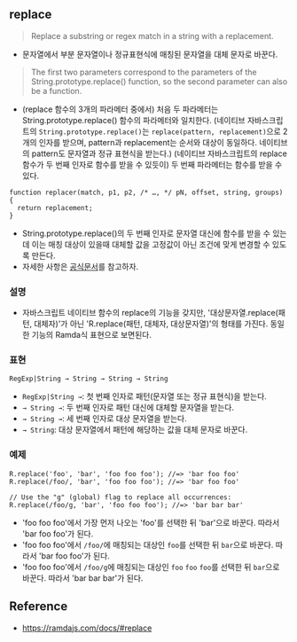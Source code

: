 ## replace
> Replace a substring or regex match in a string with a replacement.
- 문자열에서 부분 문자열이나 정규표현식에 매칭된 문자열을 대체 문자로 바꾼다.

> The first two parameters correspond to the parameters of the String.prototype.replace() function, so the second parameter can also be a function.
- (replace 함수의 3개의 파라메터 중에서) 처음 두 파라메터는 String.prototype.replace() 함수의 파라메터와 일치한다. (네이티브 자바스크립트의 `String.prototype.replace()`는 `replace(pattern, replacement)`으로 2개의 인자를 받으며, pattern과 replacement는 순서와 대상이 동일하다. 네이티브의 pattern도 문자열과 정규 표현식을 받는다.) (네이티브 자바스크립트의 replace 함수가 두 번째 인자로 함수를 받을 수 있듯이) 두 번째 파라메터는 함수를 받을 수 있다.

```
function replacer(match, p1, p2, /* …, */ pN, offset, string, groups) {
  return replacement;
}
```
- String.prototype.replace()의 두 번째 인자로 문자열 대신에 함수를 받을 수 있는데 이는 매칭 대상이 있을때 대체할 값을 고정값이 아닌 조건에 맞게 변경할 수 있도록 만든다.
- 자세한 사항은 [공식문서](https://developer.mozilla.org/en-US/docs/Web/JavaScript/Reference/Global_Objects/String/replace#specifying_a_function_as_the_replacement)를 참고하자.

### 설명
- 자바스크립트 네이티브 함수의 replace의 기능을 갖지만, '대상문자열.replace(패턴, 대체자)'가 아닌 'R.replace(패턴, 대체자, 대상문자열)'의 형태를 가진다. 동일한 기능의 Ramda식 표현으로 보면된다.

### 표현
```
RegExp|String → String → String → String
```
- `RegExp|String →`: 첫 번째 인자로 패턴(문자열 또는 정규 표현식)을 받는다.
- `→ String →`: 두 번째 인자로 패턴 대신에 대체할 문자열을 받는다.
- `→ String →`: 세 번째 인자로 대상 문자열을 받는다.
- `→ String`: 대상 문자열에서 패턴에 해당하는 값을 대체 문자로 바꾼다.

### 예제
```
R.replace('foo', 'bar', 'foo foo foo'); //=> 'bar foo foo'
R.replace(/foo/, 'bar', 'foo foo foo'); //=> 'bar foo foo'

// Use the "g" (global) flag to replace all occurrences:
R.replace(/foo/g, 'bar', 'foo foo foo'); //=> 'bar bar bar'
```
- 'foo foo foo'에서 가장 먼저 나오는 'foo'를 선택한 뒤 'bar'으로 바꾼다. 따라서 'bar foo foo'가 된다.
- 'foo foo foo'에서 `/foo/`에 매칭되는 대상인 `foo`를 선택한 뒤 `bar`으로 바꾼다. 따라서 'bar foo foo'가 된다.
- 'foo foo foo'에서 `/foo/g`에 매칭되는 대상인 `foo` `foo` `foo`를 선택한 뒤 `bar`으로 바꾼다. 따라서 'bar bar bar'가 된다.

## Reference
- https://ramdajs.com/docs/#replace

